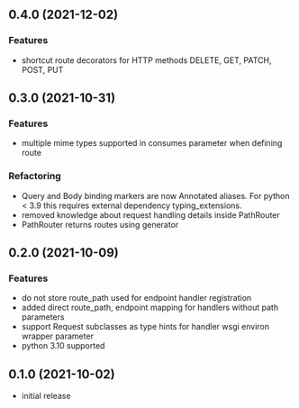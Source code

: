 ## 0.4.0 (2021-12-02)

### Features

* shortcut route decorators for HTTP methods DELETE, GET, PATCH, POST, PUT

## 0.3.0 (2021-10-31)

### Features

* multiple mime types supported in consumes parameter when defining route

### Refactoring

* Query and Body binding markers are now Annotated aliases. For python < 3.9 this requires external dependency typing_extensions.
* removed knowledge about request handling details inside PathRouter
* PathRouter returns routes using generator

## 0.2.0 (2021-10-09)

### Features

* do not store route_path used for endpoint handler registration
* added direct route_path, endpoint mapping for handlers without path parameters
* support Request subclasses as type hints for handler wsgi environ wrapper parameter
* python 3.10 supported

## 0.1.0 (2021-10-02)

* initial release
